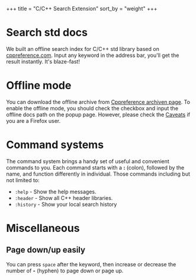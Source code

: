 +++
title = "C/C++ Search Extension"
sort_by = "weight"
+++

# Search std docs

We built an offline search index for C/C++ std library based on [cppreference.com](https://en.cppreference.com/w/).
Input any keyword in the address bar, you'll get the result instantly. It's blaze-fast!  

# Offline mode

You can download the offline archive from [Cppreference archiven page](https://en.cppreference.com/w/Cppreference:Archives).
To enable the offline mode, you should check the checkbox and input the offline docs path on the popup page.
However, please check the [Caveats](/faq/#caveats) if you are a Firefox user.

# Command systems

The command system brings a handy set of useful and convenient commands to you. Each command starts with a **:** (colon), followed by the name, and function differently in individual. Those commands including but not limited to:

- `:help` - Show the help messages.
- `:header` - Show all C++ header libraries.
- `:history` - Show your local search history

# Miscellaneous

## Page down/up easily

You can press `space` after the keyword, then increase or decrease the number of **-** (hyphen) to page down or page up.